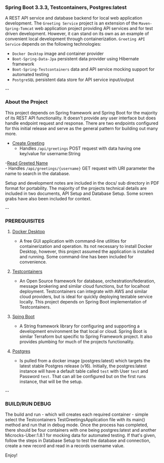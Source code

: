 ### Spring Boot 3.3.3, Testcontainers, Postgres:latest

A REST API service and database backend for local web application development. The `Greeting Service` project is an extension of the `Maven-Spring-Tomcat` web application project providing API services and for test driven development. However, it can stand on its own as an example of convenient local development through containerization.
`Greeting API Service` depends on the following technologies:

- `Docker Desktop` image and container provider
- `Boot-Spring-Data-Jpa` persistent data provider using Hibernate framework
- `Boot-Spring-Testcontainers` data and API service mocking support for automated testing
- `PostgreSQL` persistent data store for API service input/output

--

### About the Project

This project depends on Spring framework and Spring Boot for the majority of its REST API functionality. It doesn't provide any user interface but does handle endpoint request and response. There are two endpoints configured for this initial release and serve as the general pattern for building out many more.

- [Create Greeting](https://github.com/rwhite35/sping-testcontainer-postgres)<br />
  - Handles `/api/greetings` POST request with data having one key/value for username:String

-[Read Greeted Name](https://github.com/rwhite35/sping-testcontainer-postgres)<br /> - Handles `/api/greetings/{username}` GET request with URI parameter the name to search in the database.

Setup and development notes are included in the docs/ sub directory in PDF format for portability. The majority of the projects technical details are included in two documents, API Setup and Database Setup. Some screen grabs have also been included for context.

--

### PREREQUISITES

1. [Docker Desktop](https://www.docker.com/products/docker-desktop/)<br />

   - A free GUI application with command-line utilities for containerization and operation. Its not necessary to install Docker Desktop, however, this project assumed the application is installed and running. Some command-line has been included for convenience.

2. [Testcontainers](https://testcontainers.com)<br />

   - An Open Source framework for database, orchestration/federation, message brokering and similar cloud functions, but for localhost deployment. Testcontainers can integrate with AWS and similar cloud providers, but is ideal for quickly deploying testable service locally. This project depends on Spring Boot implementation of Testcontainers.

3. [Sping Boot](https://spring.io/projects/spring-boot)<br />

   - A String framework library for configuring and supporting a development environment be that local or cloud. Spring Boot is similar Terraform but specific to Spring Framework project. It also provides plumbing for much of the projects functionality.

4. [Postgres](https://www.postgresql.org)<br />
   - Is pulled from a docker image (postgres:latest) which targets the latest stable Postgres release (v16). Initially, the postgres:latest instance will have a default table called `test` with User `test` and Password `test`. That can all be configured but on the first runs instance, that will be the setup.

--

### BUILD/RUN DEBUG

The build and run - which will creates each required container - simple select the Testcontainers TestGreetingsApplication file with its main() method and run that in debug mode. Once the process has completed, there should be four containers with one being postgres:latest and another Microcks-Uber:1.8.1 for mocking data for automated testing. If that's given, follow the steps in Database Setup to test the database and connection, create a new record and read in a records username value.

Enjoy!
